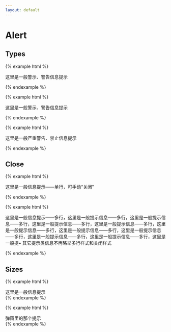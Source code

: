 ```yaml
---
layout: default
---
```


# Alert

## Types

{% example html %}
<div class="ui-notice">
  <p>这里是一般警示、警告信息提示</p>
</div>
{% endexample %}

{% example html %}
<div class="ui-notice warn">
  <p>这里是一般警示、警告信息提示</p>
</div>
{% endexample %}

{% example html %}
<div class="ui-notice error">
  <p>这里是一般严重警告、禁止信息提示</p>
</div>
{% endexample %}

## Close

{% example html %}
<div class="ui-notice" data-closeable>
  <p>这里是一般信息提示——单行，可手动“关闭”</p>
  <i class="iconfont icon-times"></i>
</div>
{% endexample %}

{% example html %}
<div class="ui-notice" data-closeable>
  <p>这里是一般信息提示——多行，这里是一般提示信息——多行，这里是一般提示信息——多行，这里是一般提示信息——多行，这里是一般提示信息——多行，这里是一般提示信息——多行，这里是一般提示信息——多行，这里是一般提示信息——多行，这里是一般提示信息——多行，这里是一般提示信息——多行，这里是一般提• 其它提示类信息不再略举多行样式和关闭样式</p>
  <i class="iconfont icon-times"></i>
</div>
{% endexample %}

## Sizes

{% example html %}
<div class="ui-notice small">这里是一般信息提示</div>
{% endexample %}


{% example html %}
<div class="ui-notice line">弹窗里的那个提示</div>
{% endexample %}
